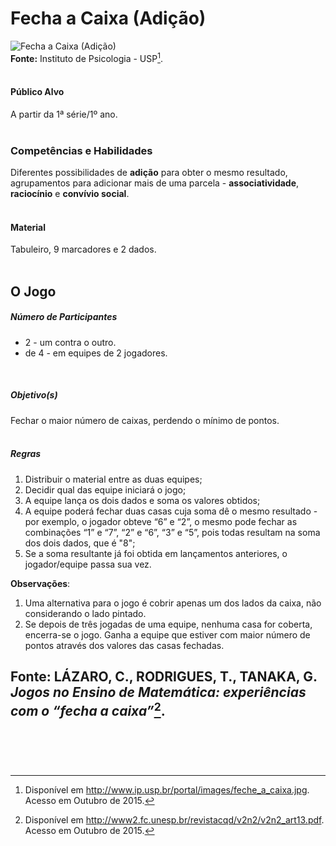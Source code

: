 # Fecha a Caixa (Adição)  

![Fecha a Caixa (Adição)](/imagens/jogos/fecha-caixa.png "Fecha a Caixa (Adição)")  
**Fonte:** Instituto de Psicologia - USP[^1].  
<br>  

#### <i class="fa fa-user"></i> Público Alvo
A partir da 1ª série/1º ano.  
<br>

### <i class="fa fa-child"></i> Competências e Habilidades  
Diferentes possibilidades de **adição** para obter o mesmo resultado, agrupamentos para adicionar mais de uma parcela - **associatividade**, **raciocínio** e **convívio social**.  
<br>  
#### <i class="fa fa-scissors"></i> Material  
Tabuleiro, 9 marcadores e 2 dados.  
<br>  
## <div class="row text-center">O Jogo</div>  
##### <i class="fa fa-users"></i> Número de Participantes  
- 2 - um contra o outro.  
- de 4 - em equipes de 2 jogadores.  
<br>  

##### <i class="fa fa-trophy"></i> Objetivo(s)  
Fechar o maior número de caixas, perdendo o mínimo de pontos.  
<br>
##### <i class="fa fa-thumb-tack"></i> Regras  
1. Distribuir o material entre as duas equipes;  
2. Decidir qual das equipe iniciará o jogo;  
3. A equipe lança os dois dados e soma os valores obtidos;  
4. A equipe poderá fechar duas casas cuja soma dê o mesmo resultado - por exemplo, o jogador obteve “6” e “2”, o mesmo pode fechar as combinações “1” e “7”, “2” e “6”, “3” e “5”, pois todas resultam na soma dos dois dados, que é "8";  
5. Se a soma resultante já foi obtida em lançamentos anteriores, o jogador/equipe passa sua vez.  

**Observações**:
1. Uma alternativa para o jogo é cobrir apenas um dos lados da caixa, não considerando o lado pintado.
2. Se depois de três jogadas de uma equipe, nenhuma casa for coberta, encerra-se o jogo. Ganha a equipe que estiver com maior número de pontos através dos valores das casas fechadas.

Fonte: LÁZARO, C., RODRIGUES, T., TANAKA, G. *Jogos no Ensino de Matemática: experiências com o “fecha a caixa”*[^2].  
<br>  
---
[^1]: Disponível em http://www.ip.usp.br/portal/images/feche_a_caixa.jpg. Acesso em Outubro de 2015.  
[^2]: Disponível em http://www2.fc.unesp.br/revistacqd/v2n2/v2n2_art13.pdf. Acesso em Outubro de 2015.  
<br>  
<br>  
